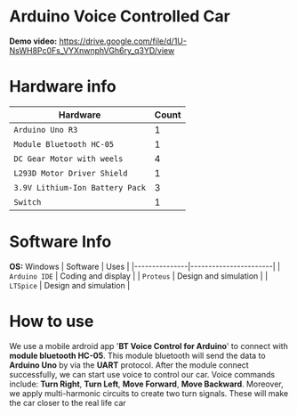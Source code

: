 # Arduino Voice Controlled Car

**Demo video:** https://drive.google.com/file/d/1U-NsWH8Pc0Fs_VYXnwnphVGh6ry_q3YD/view

# Hardware info

| Hardware                        | Count |
|---------------------------------|-------|
| `Arduino Uno R3`                | 1     |
| `Module Bluetooth HC-05`        | 1     |
| `DC Gear Motor with weels`      | 4     |
| `L293D Motor Driver Shield`     | 1     |
| `3.9V Lithium-Ion Battery Pack` | 3     |
| `Switch`                        | 1     |

# Software Info

**OS:** Windows
| Software      | Uses                  |
|---------------|-----------------------|
| `Arduino IDE` | Coding and display    |
| `Proteus`     | Design and simulation |
| `LTSpice`     | Design and simulation |

# How to use

We use a mobile ardroid app '**BT Voice Control for Arduino**' to connect with **module bluetooth HC-05**. This module bluetooth will send the data to **Arduino Uno** by via the **UART** protocol. After the module connect successfully, we can start use voice to control our car. Voice commands include: **Turn Right**, **Turn Left**, **Move Forward**, **Move Backward**. Moreover, we apply multi-harmonic circuits to create two turn signals. These will make the car closer to the real life car
